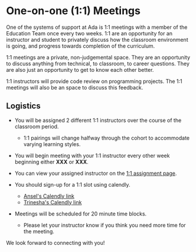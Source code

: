 # One-on-one (1:1) Meetings

One of the systems of support at Ada is 1:1 meetings with a member of the Education Team once every two weeks. 1:1 are an opportunity for an instructor and student to privately discuss how the classroom environment is going, and progress towards completion of the curriculum.

1:1 meetings are a private, non-judgemental space. They are an opportunity to discuss anything from technical, to classroom, to career questions. They are also just an opportunity to get to know each other better.

1:1 instructors will provide code review on programming projects.  The 1:1 meetings will also be an space to discuss this feedback.

## Logistics

- You will be assigned 2 different 1:1 instructors over the course of the classroom period.
    - 1:1 pairings will change halfway through the cohort to accommodate varying learning styles.
- You will begin meeting with your 1:1 instructor every other week beginning either **XXX** or **XXX**.
- You can view your assigned instructor on the [1:1 assignment page](XXX).
- You should sign-up for a 1:1 slot using calendly.
    - [Ansel's Calendly link](XXX)
    - [Trinesha's Calendly link](XXX)
    
- Meetings will be scheduled for 20 minute time blocks.
    - Please let your instructor know if you think you need more time for the meeting.

We look forward to connecting with you!